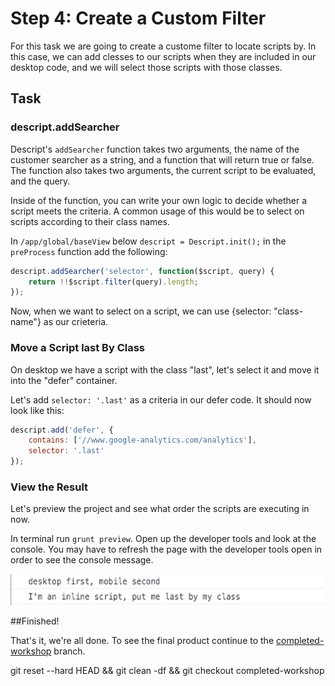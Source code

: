 # Step 4: Create a Custom Filter

For this task we are going to create a custome filter to locate scripts by. In this case, we can add clesses to our scripts when they are included in our desktop code, and we will select those scripts with those classes.

## Task

### descript.addSearcher

Descript's `addSearcher` function takes two arguments, the name of the customer searcher as a string, and a function that will return true or false. The function also takes two arguments, the current script to be evaluated, and the query. 

Inside of the function, you can write your own logic to decide whether a script meets the criteria. A common usage of this would be to select on scripts according to their class names.

In `/app/global/baseView` below `descript = Descript.init();` in the `preProcess` function add the  following:

``` javascript
descript.addSearcher('selector', function($script, query) {
    return !!$script.filter(query).length;
});
```

Now, when we want to select on a script, we can use {selector: "class-name"} as our crieteria. 

### Move a Script last By Class 

On desktop we have a script with the class "last", let's select it and move it into the "defer" container.

Let's add `selector: '.last'` as a criteria in our defer code. It should now look like this:

``` javascript
descript.add('defer', {
    contains: ['//www.google-analytics.com/analytics'],
    selector: '.last'
});
```

### View the Result

Let's preview the project and see what order the scripts are executing in now.

In terminal run `grunt preview`.
Open up the developer tools and look at the console. You may have to refresh the page with the developer tools open in order to see the console message.

<img src="/static/img/last-by-class.png?raw=true" height="50">

##Finished!

That's it, we're all done. To see the final product continue to the [completed-workshop](https://github.com/mobify/workshop--descript/blob/completed-workshop/README.md) branch.

git reset --hard HEAD && git clean -df && git checkout completed-workshop

